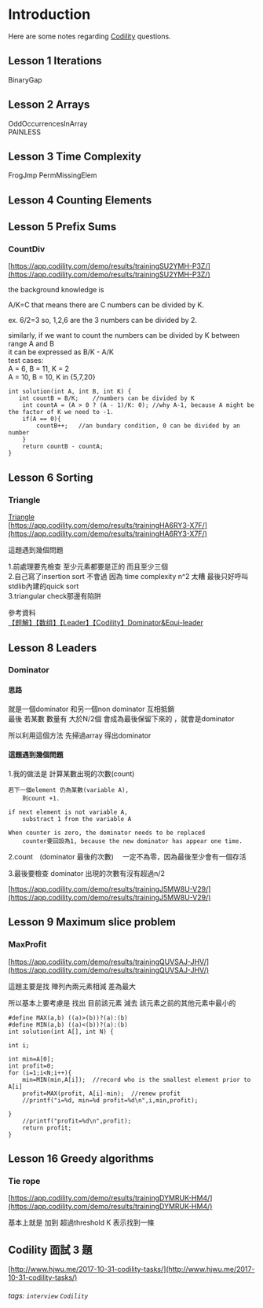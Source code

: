# Introduction

Here are some notes regarding [Codility](https://app.codility.com/programmers/lessons/1-iterations) questions.


## Lesson 1 Iterations

BinaryGap

## Lesson 2 Arrays

OddOccurrencesInArray  
PAINLESS

## Lesson 3 Time Complexity

FrogJmp
PermMissingElem

## Lesson 4 Counting Elements

## Lesson 5 Prefix Sums

### CountDiv

[https://app.codility.com/demo/results/trainingSU2YMH-P3Z/](https://app.codility.com/demo/results/trainingSU2YMH-P3Z/)

the background knowledge is

A/K=C that means there are C numbers can be divided by K.

ex.  6/2=3  so, 1,2,6 are the 3 numbers can be divided by 2.

similarly, if we want to count the numbers can be divided by K between range A and B  
it can be expressed as B/K - A/K  
test cases:  
A = 6, B = 11, K = 2  
A = 10, B = 10, K in {5,7,20}

```c=
int solution(int A, int B, int K) {
   int countB = B/K;    //numbers can be divided by K  
    int countA = (A > 0 ? (A - 1)/K: 0); //why A-1, because A might be the factor of K we need to -1.
    if(A == 0){
        countB++;   //an bundary condition, 0 can be divided by an number
    }
    return countB - countA;
}
```

## Lesson 6 Sorting

### Triangle

[Triangle](https://app.codility.com/demo/results/trainingHA6RY3-X7F/#)  
[https://app.codility.com/demo/results/trainingHA6RY3-X7F/](https://app.codility.com/demo/results/trainingHA6RY3-X7F/)

這題遇到幾個問題

1.前處理要先檢查 至少元素都要是正的   而且至少三個  
2.自己寫了insertion sort 不會過  因為 time complexity n^2 太糟  最後只好呼叫stdlib內建的quick sort  
3.triangular check那邊有陷阱

參考資料  
[【题解】【数组】【Leader】【Codility】Dominator&Equi-leader](http://www.cnblogs.com/wei-li/p/Dominator.html)

## Lesson 8 Leaders

### Dominator

#### 思路

就是一個dominator 和另一個non dominator 互相抵銷  
最後  若某數  數量有 大於N/2個   會成為最後保留下來的 ，就會是dominator

所以利用這個方法  先掃過array   得出dominator

#### 這題遇到幾個問題

1.我的做法是 計算某數出現的次數\(count\)

```
若下一個element 仍為某數(variable A),
    則count +1.

if next element is not variable A,
    substract 1 from the variable A   

When counter is zero, the dominator needs to be replaced
    counter要回設為1, because the new dominator has appear one time.
```

2.count　\(dominator 最後的次數\)　 一定不為零，因為最後至少會有一個存活

3.最後要檢查 dominator 出現的次數有沒有超過n/2

[https://app.codility.com/demo/results/trainingJ5MW8U-V29/](https://app.codility.com/demo/results/trainingJ5MW8U-V29/)

## Lesson 9 Maximum slice problem

### MaxProfit

[https://app.codility.com/demo/results/trainingQUVSAJ-JHV/](https://app.codility.com/demo/results/trainingQUVSAJ-JHV/)

這題主要是找 陣列內兩元素相減 差為最大

所以基本上要考慮是 找出  目前該元素 減去 該元素之前的其他元素中最小的

```c=
#define MAX(a,b) ((a)>(b))?(a):(b)
#define MIN(a,b) ((a)<(b))?(a):(b)
int solution(int A[], int N) {

int i;

int min=A[0];
int profit=0;
for (i=1;i<N;i++){
    min=MIN(min,A[i]);  //record who is the smallest element prior to A[i]
    profit=MAX(profit, A[i]-min);  //renew profit
    //printf("i=%d, min=%d profit=%d\n",i,min,profit);

}
    //printf("profit=%d\n",profit);
    return profit;
}
```

## Lesson 16 Greedy algorithms

### Tie rope

[https://app.codility.com/demo/results/trainingDYMRUK-HM4/](https://app.codility.com/demo/results/trainingDYMRUK-HM4/)

基本上就是 加到 超過threshold K 表示找到一條

## Codility 面試 3 題

[http://www.hjwu.me/2017-10-31-codility-tasks/](http://www.hjwu.me/2017-10-31-codility-tasks/)

###### tags: `interview` `Codility`



